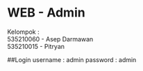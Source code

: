 # WEB - Admin

Kelompok :  
535210060 - Asep Darmawan  
535210015 - Pitryan

##Login
username : admin
password : admin
